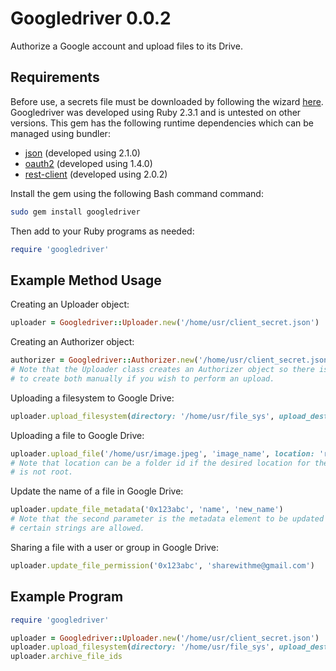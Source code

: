# Googledriver 0.0.2
Authorize a Google account and upload files to its Drive.
## Requirements
Before use, a secrets file must be downloaded by following the wizard [here](https://console.developers.google.com/start/api?id=drive).
Googledriver was developed using Ruby 2.3.1 and is untested on other versions.
This gem has the following runtime dependencies which can be managed using
bundler:
* [json](https://rubygems.org/gems/json) (developed using 2.1.0)
* [oauth2](https://rubygems.org/gems/oauth2) (developed using 1.4.0)
* [rest-client](https://rubygems.org/gems/rest-client) (developed using 2.0.2)

Install the gem using the following Bash command command:
```bash
sudo gem install googledriver
```
Then add to your Ruby programs as needed:
```ruby
require 'googledriver'
```
## Example Method Usage
Creating an Uploader object:
```ruby
uploader = Googledriver::Uploader.new('/home/usr/client_secret.json')
```
Creating an Authorizer object:
```ruby
authorizer = Googledriver::Authorizer.new('/home/usr/client_secret.json')
# Note that the Uploader class creates an Authorizer object so there is no need
# to create both manually if you wish to perform an upload.
```
Uploading a filesystem to Google Drive:
```ruby
uploader.upload_filesystem(directory: '/home/usr/file_sys', upload_dest: 'root')
```
Uploading a file to Google Drive:
```ruby
uploader.upload_file('/home/usr/image.jpeg', 'image_name', location: 'root')
# Note that location can be a folder id if the desired location for the file
# is not root.
```
Update the name of a file in Google Drive:
```ruby
uploader.update_file_metadata('0x123abc', 'name', 'new_name')
# Note that the second parameter is the metadata element to be updated so only
# certain strings are allowed.
```
Sharing a file with a user or group in Google Drive:
```ruby
uploader.update_file_permission('0x123abc', 'sharewithme@gmail.com')
```
## Example Program
```ruby
require 'googledriver'

uploader = Googledriver::Uploader.new('/home/usr/client_secret.json')
uploader.upload_filesystem(directory: '/home/usr/file_sys', upload_dest: 'root')
uploader.archive_file_ids
```
